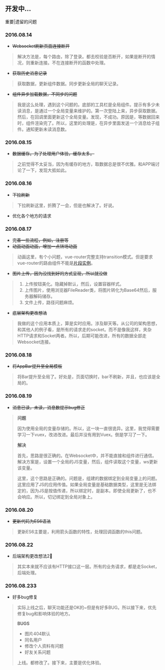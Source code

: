 ## 开发中...

重要|遗留的问题

### 2016.08.14

* ~~Websocket刷新页面连接断开~~

> 解决方法是，每个路由，除了登录。都去校验是否断开，如果是断开的情况，则重新连接。不在连接断开的函数中处理。

* ~~获取历史消息记录~~

> 获取数据，更新组件数据。同步更新全局的聊天记录。

* ~~组件异步加载数据，不同步的问题~~

> 我是这么处理，遇到这个问题的。底部的工具栏是全局组件。提示有多少未读消息，是通过一个全局变量来维护的。第一次登陆上来，异步获取数据。然后，在回调里面更新这个全局变量。发现，不成功。原因是，等数据回来时，组件渲染完了。所以，这里的处理是，在异步里面发送一个消息给子组件。通知更新未读消息数。

### 2016.08.15

* ~~数据缓存。为了处理用户体验，缓存太多。~~

> 之前觉得不太妥当，因为有缓存的地方，取数据总是很不优雅。和APP端讨论了一下，发现大抵如此。

### 2016.08.16

* ~~下拉刷新~~

> 下拉刷新这里，折腾了一会，但是也解决了。好说。

* 优化各个地方的请求

### 2016.08.17

* ~~完善一些流程，例如，注册等~~
* ~~动画动画动画，增加一点转场动画~~

> 动画这里，有个小问题，vue-router完整支持transition模式。但是要求vue-router的路由组件不能是[片段实例](https://vuejs.org.cn/guide/components.html#片断实例)。

* ~~图片上传，因为没找到好的方式呈现，所以就没做~~

> 1. 上传按钮美化。隐藏掉默认，然后，设置容器样式。
> 2. 上传图片，使用浏览器FileReader类，将图片转化为Base64然后，服务器解码储存。
> 3. 文件上传，路径问题麻烦。

* ~~底层架构更改想法~~

> 我做的这个应用本质上，算是实时应用。涉及聊天等。从公司的架构思想，和其他人的例子看，是所有的请求走的socket。而不是像我这样，夹杂HTTP请求和Socket两者。所以，后期可能改进，所有的数据全部走Websocket连接。

### 2016.08.18

* ~~将AppBar提升至全局模板~~

> 将Bar提升至全局了。好处是，页面切换时，bar不刷新，并且，也应该是全局的。

### 2016.08.19

* ~~消息已读，未读，消息数提示bug修正~~

> __问题__
>
> 因为使用全局的变量存储的。所以，这一块一直很诡异。这里，我觉得需要学习一下vuex，改进改进。最后并没有用到Vuex。倒是学习了一下。
>
> __解决__
>
> 首先，思路是很正确的。在Websocket中，并不能直接和组件进行通信。解决方案是，设置一个全局的JS变量，然后，组件读取这个变量，ws更新该变量。
>
> 这里，这个思路是正确的。问题是，组建的数据绑定到全局变量上的问题。这里应用了JS的应用传值。如果全局变量是基础数据类型，这里是无法绑定的，因为JS是按值传递，所以绑定时，是副本。即使全局更新了，也不会响应。所以，切记绑定到全局对象上。

### 2016.08.20

* ~~更新代码为ES6语法~~

> 更新ES6主要是，利用箭头函数的特性，处理回调函数的this问题。

### 2016.08.22

* 后端架构更改想法2⃣️

> 其实本来就不应该有HTTP接口这一层。所有的业务请求，都是走Socket，后端处理。

### 2016.08.233

* 好多bug修复

> 实际上线之后，聊天功能还是OK的~但是有好多BUG。所以接下来，优先修复bug和影响体验的地方。
>
> __BUGS__
>
> * 图片404默认
> * 同名用户
> * 修改个人资料有问题
> * 好友关系问题
>
> 上线。都修改了。接下来，主要是优化体验。
